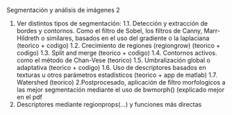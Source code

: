 Segmentación y análisis de imágenes 2

1. Ver distintos tipos de segmentación:
  1.1. Detección y extracción de bordes y contornos. Como el filtro de Sobel, los filtros de Canny, Marr-Hildreth o similares, basados en el uso del gradiente o la laplaciana (teorico + codigo)
  1.2. Crecimiento de regiones (regiongrow) (teorico + codigo)
  1.3. Split and merge (teorico + codigo)
  1.4. Contornos activos. como el método de Chan-Vese (teorico)
  1.5. Umbralización global o adaptativa (teorico + codigo)
  1.6. Uso de descriptores basados en texturas u otros parámetros estadísticos (teorico + app de matlab)
  1.7. Watershed (teorico)
2.Postprocesado, aplicación de filtro morfologicos a las mejor segmentación mediante el uso de bwmorph() (explicado mejor en el pdf
3. Descriptores mediante  regionprops(…) y funciones más directas 
